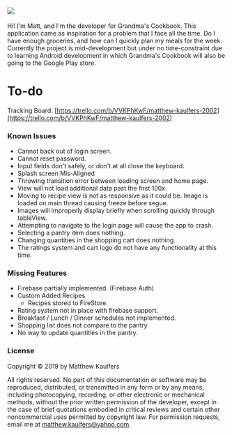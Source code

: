 
![](https://imgur.com/Ms5XIxp.png)
---
Hi! I'm Matt, and I'm the developer for Grandma's Cookbook. This application came as inspiration for a problem that I face all the time. Do I have enough groceries, and how can I quickly plan my meals for the week. Currently the project is mid-development but under no time-constraint due to learning Android development in which Grandma's Cookbook will also be going to the Google Play store. 
# To-do
Tracking Board: [https://trello.com/b/VVKPhKwF/matthew-kaulfers-2002](https://trello.com/b/VVKPhKwF/matthew-kaulfers-2002)
### Known Issues
- Cannot back out of login screen.
- Cannot reset password.
- Input fields don't safely, or don't at all close the keyboard.
- Splash screen Mis-Aligned
- Throwing transition error between loading screen and home page.
- View will not load additional data past the first 100x.
- Moving to recipe view is not as responsive as it could be. Image is loaded on main thread causing freeze before segue.
- Images will improperly display briefly when scrolling quickly through tableView.
- Attempting to navigate to the login page will cause the app to crash.
- Selecting a pantry item does nothing.
- Changing quantities in the shopping cart does nothing. 
- The ratings system and cart logo do not have any functionality at this time. 

### Missing Features
- Firebase partially implemented. (Firebase Auth)
- Custom Added Recipes
	- Recipes stored to FireStore.
- Rating system not in place with firebase support.
- Breakfast / Lunch / Dinner schedules not implemented.
- Shopping list does not compare to the pantry.
- No way to update quantities in the pantry.

### License 
Copyright © 2019 by Matthew Kaulfers

All rights reserved. No part of this documentation or software may be reproduced, distributed, or transmitted in any form or by any means, including photocopying, recording, or other electronic or mechanical methods, without the prior written permission of the developer, except in the case of brief quotations embodied in critical reviews and certain other noncommercial uses permitted by copyright law. For permission requests, email me at matthew.kaulfers@yahoo.com.
